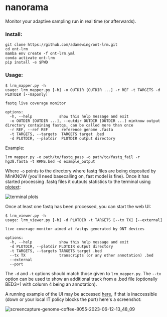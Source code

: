 # nanorama
Monitor your adaptive sampling run in real time (or afterwards).

### Install:
```
git clone https://github.com/adamewing/ont-lrm.git
cd ont-lrm
mamba env create -f ont-lrm.yml
conda activate ont-lrm
pip install -e $PWD
```
### Usage:
```
$ lrm_mapper.py -h
usage: lrm_mapper.py [-h] -o OUTDIR [OUTDIR ...] -r REF -t TARGETS -d PLOTDIR [--maponly]

fastq live coverage monitor

options:
  -h, --help            show this help message and exit
  -o OUTDIR [OUTDIR ...], --outdir OUTDIR [OUTDIR ...] minknow output directory containing fastqs, can be called more than once
  -r REF, --ref REF      reference genome .fasta
  -t TARGETS, --targets  TARGETS target .bed
  -d PLOTDIR, --plotdir  PLOTDIR output directory
```
Example:
```
lrm_mapper.py -o path/to/fastq_pass -o path/to/fastq_fail -r hg38.fasta -t RRMS.bed -d example_output
```
Where `-o` points to the directory where fastq files are being deposited by MinKNOW (you'll need basecalling on, fast model is fine). Once it has started processing .fastq files it outputs statistics to the terminal using [plotext](https://github.com/piccolomo/plotext):

![terminal plots](https://github.com/adamewing/ont-lrm/assets/1037202/91681ef1-f72c-40b8-b2f8-ea6fcec151f7)

Once at least one fastq has been processed, you can start the web UI:
```
$ lrm_viewer.py -h
usage: lrm_viewer.py [-h] -d PLOTDIR -t TARGETS [--tx TX] [--external]

live coverage monitor aimed at fastqs generated by ONT devices

options:
  -h, --help            show this help message and exit
  -d PLOTDIR, --plotdir PLOTDIR output directory
  -t TARGETS, --targets TARGETS target .bed
  --tx TX               transcripts (or any other annotation) .bed
  --external
  --port
```
The `-d` and `-t` options should match those given to `lrm_mapper.py`. The `--tx` option can be used to show an additional track from a .bed file (optionally BED3+1 with column 4 being an annotation).

A running example of the UI may be accessed [here](http://genome.coffee:8055), if that is inaccessible (down or your local IT policy blocks the port) here's a screenshot:

![screencapture-genome-coffee-8055-2023-06-12-13_48_09](https://github.com/adamewing/ont-lrm/assets/1037202/e5b84649-63a9-4590-8fc1-cc4b060c13ab)


